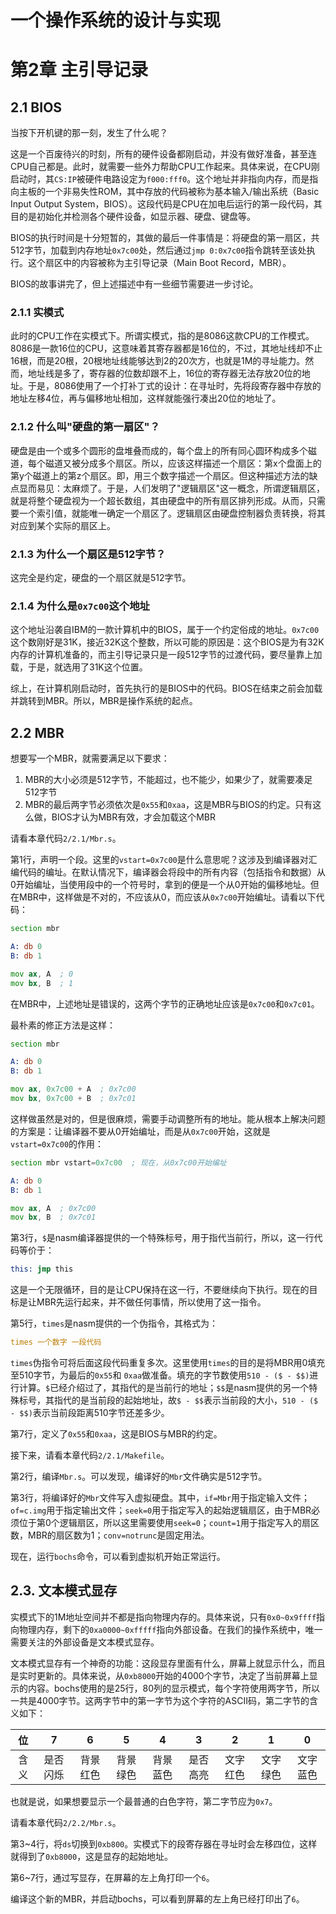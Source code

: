 # 一个操作系统的设计与实现

# 第2章 主引导记录

## 2.1 BIOS

当按下开机键的那一刻，发生了什么呢？

这是一个百废待兴的时刻，所有的硬件设备都刚启动，并没有做好准备，甚至连CPU自己都是。此时，就需要一些外力帮助CPU工作起来。具体来说，在CPU刚启动时，其`CS:IP`被硬件电路设定为`f000:fff0`。这个地址并非指向内存，而是指向主板的一个非易失性ROM，其中存放的代码被称为基本输入/输出系统（Basic Input Output System，BIOS）。这段代码是CPU在加电后运行的第一段代码，其目的是初始化并检测各个硬件设备，如显示器、硬盘、键盘等。

BIOS的执行时间是十分短暂的，其做的最后一件事情是：将硬盘的第一扇区，共512字节，加载到内存地址`0x7c00`处，然后通过`jmp 0:0x7c00`指令跳转至该处执行。这个扇区中的内容被称为主引导记录（Main Boot Record，MBR）。

BIOS的故事讲完了，但上述描述中有一些细节需要进一步讨论。

### 2.1.1 实模式

此时的CPU工作在实模式下。所谓实模式，指的是8086这款CPU的工作模式。8086是一款16位的CPU，这意味着其寄存器都是16位的，不过，其地址线却不止16根，而是20根，20根地址线能够达到2的20次方，也就是1M的寻址能力。然而，地址线是多了，寄存器的位数却跟不上，16位的寄存器无法存放20位的地址。于是，8086使用了一个打补丁式的设计：在寻址时，先将段寄存器中存放的地址左移4位，再与偏移地址相加，这样就能强行凑出20位的地址了。

### 2.1.2 什么叫"硬盘的第一扇区"？

硬盘是由一个或多个圆形的盘堆叠而成的，每个盘上的所有同心圆环构成多个磁道，每个磁道又被分成多个扇区。所以，应该这样描述一个扇区：第x个盘面上的第y个磁道上的第z个扇区。即，用三个数字描述一个扇区。但这种描述方法的缺点显而易见：太麻烦了。于是，人们发明了"逻辑扇区"这一概念，所谓逻辑扇区，就是将整个硬盘视为一个超长数组，其由硬盘中的所有扇区排列形成。从而，只需要一个索引值，就能唯一确定一个扇区了。逻辑扇区由硬盘控制器负责转换，将其对应到某个实际的扇区上。

### 2.1.3 为什么一个扇区是512字节？

这完全是约定，硬盘的一个扇区就是512字节。

### 2.1.4 为什么是`0x7c00`这个地址

这个地址沿袭自IBM的一款计算机中的BIOS，属于一个约定俗成的地址。`0x7c00`这个数刚好是31K，接近32K这个整数，所以可能的原因是：这个BIOS是为有32K内存的计算机准备的，而主引导记录只是一段512字节的过渡代码，要尽量靠上加载，于是，就选用了31K这个位置。

综上，在计算机刚启动时，首先执行的是BIOS中的代码。BIOS在结束之前会加载并跳转到MBR。所以，MBR是操作系统的起点。

## 2.2 MBR

想要写一个MBR，就需要满足以下要求：

1. MBR的大小必须是512字节，不能超过，也不能少，如果少了，就需要凑足512字节
2. MBR的最后两字节必须依次是`0x55`和`0xaa`，这是MBR与BIOS的约定。只有这么做，BIOS才认为MBR有效，才会加载这个MBR

请看本章代码`2/2.1/Mbr.s`。

第1行，声明一个段。这里的`vstart=0x7c00`是什么意思呢？这涉及到编译器对汇编代码的编址。在默认情况下，编译器会将段中的所有内容（包括指令和数据）从0开始编址，当使用段中的一个符号时，拿到的便是一个从0开始的偏移地址。但在MBR中，这样做是不对的，不应该从0，而应该从`0x7c00`开始编址。请看以下代码：

```asm
section mbr

A: db 0
B: db 1

mov ax, A  ; 0
mov bx, B  ; 1
```

在MBR中，上述地址是错误的，这两个字节的正确地址应该是`0x7c00`和`0x7c01`。

最朴素的修正方法是这样：

```asm
section mbr

A: db 0
B: db 1

mov ax, 0x7c00 + A  ; 0x7c00
mov bx, 0x7c00 + B  ; 0x7c01
```

这样做虽然是对的，但是很麻烦，需要手动调整所有的地址。能从根本上解决问题的方案是：让编译器不要从0开始编址，而是从`0x7c00`开始，这就是`vstart=0x7c00`的作用：

```asm
section mbr vstart=0x7c00  ; 现在，从0x7c00开始编址

A: db 0
B: db 1

mov ax, A  ; 0x7c00
mov bx, B  ; 0x7c01
```

第3行，`$`是nasm编译器提供的一个特殊标号，用于指代当前行，所以，这一行代码等价于：

```asm
this: jmp this
```

这是一个无限循环，目的是让CPU保持在这一行，不要继续向下执行。现在的目标是让MBR先运行起来，并不做任何事情，所以使用了这一指令。

第5行，`times`是nasm提供的一个伪指令，其格式为：

```asm
times 一个数字 一段代码
```

`times`伪指令可将后面这段代码重复多次。这里使用`times`的目的是将MBR用0填充至510字节，为最后的`0x55`和 `0xaa`做准备。填充的字节数使用`510 - ($ - $$)`进行计算。`$`已经介绍过了，其指代的是当前行的地址；`$$`是nasm提供的另一个特殊标号，其指代的是当前段的起始地址，故`$ - $$`表示当前段的大小，`510 - ($ - $$)`表示当前段距离510字节还差多少。

第7行，定义了`0x55`和`0xaa`，这是BIOS与MBR的约定。

接下来，请看本章代码`2/2.1/Makefile`。

第2行，编译`Mbr.s`。可以发现，编译好的`Mbr`文件确实是512字节。

第3行，将编译好的`Mbr`文件写入虚拟硬盘。其中，`if=Mbr`用于指定输入文件；`of=c.img`用于指定输出文件；`seek=0`用于指定写入的起始逻辑扇区，由于MBR必须位于第0个逻辑扇区，所以这里需要使用`seek=0`；`count=1`用于指定写入的扇区数，MBR的扇区数为1；`conv=notrunc`是固定用法。

现在，运行`bochs`命令，可以看到虚拟机开始正常运行。

## 2.3. 文本模式显存

实模式下的1M地址空间并不都是指向物理内存的。具体来说，只有`0x0~0x9ffff`指向物理内存，剩下的`0xa0000~0xfffff`指向外部设备。在我们的操作系统中，唯一需要关注的外部设备是文本模式显存。

文本模式显存有一个神奇的功能：这段显存里面有什么，屏幕上就显示什么，而且是实时更新的。具体来说，从`0xb8000`开始的4000个字节，决定了当前屏幕上显示的内容。bochs使用的是25行，80列的显示模式，每个字符使用两字节，所以一共是4000字节。这两字节中的第一字节为这个字符的ASCII码，第二字节的含义如下：

|  位  |    7     |    6     |    5     |    4     |    3     |    2     |    1     |    0     |
| :--: | :------: | :------: | :------: | :------: | :------: | :------: | :------: | :------: |
| 含义 | 是否闪烁 | 背景红色 | 背景绿色 | 背景蓝色 | 是否高亮 | 文字红色 | 文字绿色 | 文字蓝色 |

也就是说，如果想要显示一个最普通的白色字符，第二字节应为`0x7`。

请看本章代码`2/2.2/Mbr.s`。

第3\~4行，将`ds`切换到`0xb800`。实模式下的段寄存器在寻址时会左移四位，这样就得到了`0xb8000`，这是显存的起始地址。

第6\~7行，通过写显存，在屏幕的左上角打印一个`6`。

编译这个新的MBR，并启动bochs，可以看到屏幕的左上角已经打印出了`6`。

